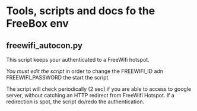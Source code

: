 # Tools, scripts and docs fo the FreeBox env

## freewifi_autocon.py

This script keeps your authenticated to a FreeWifi hotspot.

*You must edit the script* in order to change the FREEWIFI_ID adn FREEWIFI_PASSWORD the start the script.

The script will check periodically (2 sec) if you are able to access to google server, without catching
an HTTP redirect from FreeWifi Hotspot. If a redirection is spot, the script do/redo the authentication.


